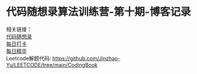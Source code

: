 # 代码随想录算法训练营-第十期-博客记录
相关链接：\
[代码随想录](https://www.programmercarl.com/)\
[每日打卡](https://docs.qq.com/sheet/DUEJXekFESlNRdGRL?tab=BB08J2&_t=1677707675023)\
[每日精华](https://www.yuque.com/chengxuyuancarl/wnx1np/ktwax2#ad7Gf)\
Leetcode解题代码: https://github.com/Jinzhao-Yu/LEETCODE/tree/main/CodingBook
